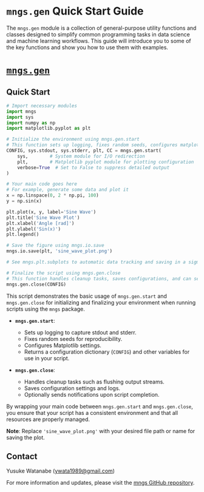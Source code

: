 <!-- ---
!-- Timestamp: 2025-01-15 10:53:31
!-- Author: ywatanabe
!-- File: /home/ywatanabe/proj/mngs_repo/src/mngs/gen/README.md
!-- --- -->

# `mngs.gen` Quick Start Guide

The `mngs.gen` module is a collection of general-purpose utility functions and classes designed to simplify common programming tasks in data science and machine learning workflows. This guide will introduce you to some of the key functions and show you how to use them with examples.

# [`mngs.gen`](https://github.com/ywatanabe1989/mngs/tree/main/src/mngs/gen/)

## Quick Start
```python
# Import necessary modules
import mngs
import sys
import numpy as np
import matplotlib.pyplot as plt

# Initialize the environment using mngs.gen.start
# This function sets up logging, fixes random seeds, configures matplotlib, and returns CONFIG and other variables
CONFIG, sys.stdout, sys.stderr, plt, CC = mngs.gen.start(
    sys,        # System module for I/O redirection
    plt,        # Matplotlib pyplot module for plotting configuration
    verbose=True  # Set to False to suppress detailed output
)

# Your main code goes here
# For example, generate some data and plot it
x = np.linspace(0, 2 * np.pi, 100)
y = np.sin(x)

plt.plot(x, y, label='Sine Wave')
plt.title('Sine Wave Plot')
plt.xlabel('Angle [rad]')
plt.ylabel('Sin(x)')
plt.legend()

# Save the figure using mngs.io.save
mngs.io.save(plt, 'sine_wave_plot.png') 

# See mngs.plt.subplots to automatic data tracking and saving in a sigmaplot-compatible format

# Finalize the script using mngs.gen.close
# This function handles cleanup tasks, saves configurations, and can send notifications if enabled
mngs.gen.close(CONFIG)
```

This script demonstrates the basic usage of `mngs.gen.start` and `mngs.gen.close` for initializing and finalizing your environment when running scripts using the `mngs` package.

- **`mngs.gen.start`**:
  - Sets up logging to capture stdout and stderr.
  - Fixes random seeds for reproducibility.
  - Configures Matplotlib settings.
  - Returns a configuration dictionary (`CONFIG`) and other variables for use in your script.
  
- **`mngs.gen.close`**:
  - Handles cleanup tasks such as flushing output streams.
  - Saves configuration settings and logs.
  - Optionally sends notifications upon script completion.

By wrapping your main code between `mngs.gen.start` and `mngs.gen.close`, you ensure that your script has a consistent environment and that all resources are properly managed.

**Note**: Replace `'sine_wave_plot.png'` with your desired file path or name for saving the plot.


## Contact
Yusuke Watanabe (ywata1989@gmail.com)

For more information and updates, please visit the [mngs GitHub repository](https://github.com/ywatanabe1989/mngs).
